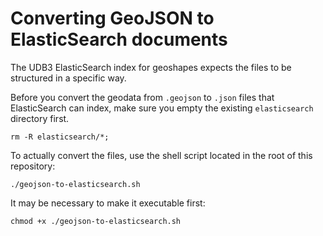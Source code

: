 # Converting GeoJSON to ElasticSearch documents

The UDB3 ElasticSearch index for geoshapes expects the files to be structured in a specific way.

Before you convert the geodata from `.geojson` to `.json` files that ElasticSearch can index, make sure you empty the existing `elasticsearch` directory first.

	rm -R elasticsearch/*;

To actually convert the files, use the shell script located in the root of this repository:

	./geojson-to-elasticsearch.sh
	
It may be necessary to make it executable first:

	chmod +x ./geojson-to-elasticsearch.sh

